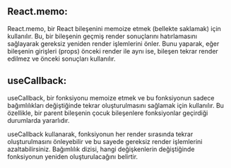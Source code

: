 ## React.memo:
<p>React.memo, bir React bileşenini memoize etmek (bellekte saklamak) için kullanılır. Bu, bir bileşenin geçmiş render sonuçlarını hatırlamasını sağlayarak gereksiz yeniden render işlemlerini önler. Bunu yaparak, eğer bileşenin girişleri (props) önceki render ile aynı ise, bileşen tekrar render edilmez ve önceki sonuçları kullanılır.</p>

## useCallback:
<p>useCallback, bir fonksiyonu memoize etmek ve bu fonksiyonun sadece bağımlılıkları değiştiğinde tekrar oluşturulmasını sağlamak için kullanılır. Bu özellikle, bir parent bileşenin çocuk bileşenlere fonksiyonlar geçirdiği durumlarda yararlıdır.</p>

<p>useCallback kullanarak, fonksiyonun her render sırasında tekrar oluşturulmasını önleyebilir ve bu sayede gereksiz render işlemlerini azaltabilirsiniz. Bağımlılık dizisi, hangi değişkenlerin değiştiğinde fonksiyonun yeniden oluşturulacağını belirtir.
</p>
